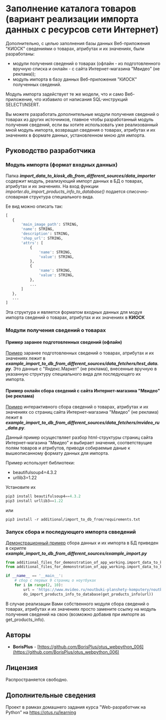 # Заполнение каталога товаров (вариант реализации импорта данных с ресурсов сети Интернет)

Дополнительно, с целью заполнения базы данных Веб-приложения "КИОСК" сведениями о товарах, атрибутах и их значениях, были разработаны:
 * модули получения сведений о товарах (офлайн - из подготовленного вручную списка и онлайн - с сайта Интернет-магазина "Мвидео" (не реклама));
 * модуль импорта в базу данных Веб-приложения "КИОСК" полученных сведений.
 
Модуль импорта задействует те же модели, что и само Веб-приложение, что избавило от написания SQL-инструкций SELECT\INSERT.

Вы можете разработать дополнительные модули получения сведений о товарах из других источников, главное чтобы разработанный модуль получения сведений, если вы хотите использовать уже реализованный мной модуль импорта, возвращал сведения о товарах, атрибутах и их значениях в формате данных, установленном мною для импорта.


## Руководство разработчика

### Модуль импорта (формат входных данных)

Папка **_import_data_to_kiosk_db_from_different_sources/data_importer_** содержит модуль, реализующий импорт данных в БД о товарах, атрибутах и их значениях. На вход функции _importer.do_import_products_info_to_database()_ подается списочно-словарная структура специального вида.
 
 Ее вид можно описать так:
 ```python
[
    {
        'main_image_path': STRING,
        'name': STRING,
        'description': STRING,
        'shop_url': STRING,
        'attrs': [
            {
                'name': STRING,
                'value': STRING,
            },
            {
                'name': STRING,
                'value': STRING,
            },
            ...
        ]
    },
    ...
]
```
Эта структура и является форматом входных данных для модуя импорта сведений о товарах, атрибутах и их значениях в **КИОСК**

### Модули получения сведений о товарах

#### Пример заранее подготовленных сведений (офлайн)

[Пример](https://github.com/BorisPlus/otus_webpython_006/tree/master/development_test_data/data_fetchers/test_data.py) заранее подготовленных сведений о товарах, атрибутах и их значениях лежит в **_example_import_to_db_from_different_sources/data_fetchers/test_data.py_**. Это данные с "Яндекс.Маркет" (не реклама), внесенные вручную в указанную структуру специального вида для последующего их импорта.

#### Пример онлайн сбора сведений с сайта Интернет-магазина "Мвидео" (не реклама) 

[Пример](https://github.com/BorisPlus/otus_webpython_006/tree/master/development_test_data/data_fetchers/mvideo_ru_data.py) 
интерактивного сбора сведений о товарах, атрибутах и их значениях со страниц сайта Интернет-магазина "Мвидео" (не реклама) лежит в **_example_import_to_db_from_different_sources/data_fetchers/mvideo_ru_data.py_**.

Данный пример осуществляет разбор html-структуры страниц сайта Интернет-магазина "Мвидео" и выбирает значения, соответствущие полям товаров и атрибутов, приводя собираемые даные к вышеописанному формату данных для импорта.

Пример использует библиотеки:
* beautifulsoup4=4.3.2
* urllib3=1.22

Установите их

```python
pip3 install beautifulsoup4==4.3.2
pip3 install urllib3==1.22
```
или
```
pip3 install -r additional/import_to_db_from/requirements.txt
```

### Запуск сбора и последующего импорта свведений

[Демонстрационный пример](https://github.com/BorisPlus/otus_webpython_006/tree/master/development_test_data/import_data_to_kiosk_db.py) сбора данных и их импорта в БД приведен в скрипте **_example_import_to_db_from_different_sources/example_import.py_**

```python
from additional_files_for_demonstration_of_app_working.import_data_to_kiosk_db_from_different_sources.data_fetchers.mvideo_ru_data import get_products_info
from additional_files_for_demonstration_of_app_working.import_data_to_kiosk_db_from_different_sources.data_importer.importer import do_import_products_info_to_database

if __name__ == '__main__':
    # сбор с первых 9 страниц о ноутбуках
    for i in range(2, 10):
        url = 'https://www.mvideo.ru/noutbuki-planshety-komputery/noutbuki-118/f/page=%s' % i
        do_import_products_info_to_database(get_products_info(url))
```
В случае реализации Вами собственного модуля сбора сведений о товарах, атрибутах и их значениях просто замените ссылку на модуль получения сведений на свою (возможно добавив при импорте as get_products_info).

## Авторы

* **BorisPlus** - [https://github.com/BorisPlus/otus_webpython_006](https://github.com/BorisPlus/otus_webpython_006)

## Лицензия

Распространяется свободно.

## Дополнительные сведения

Проект в рамках домашнего задания курса "Web-разработчик на Python" на https://otus.ru/learning

